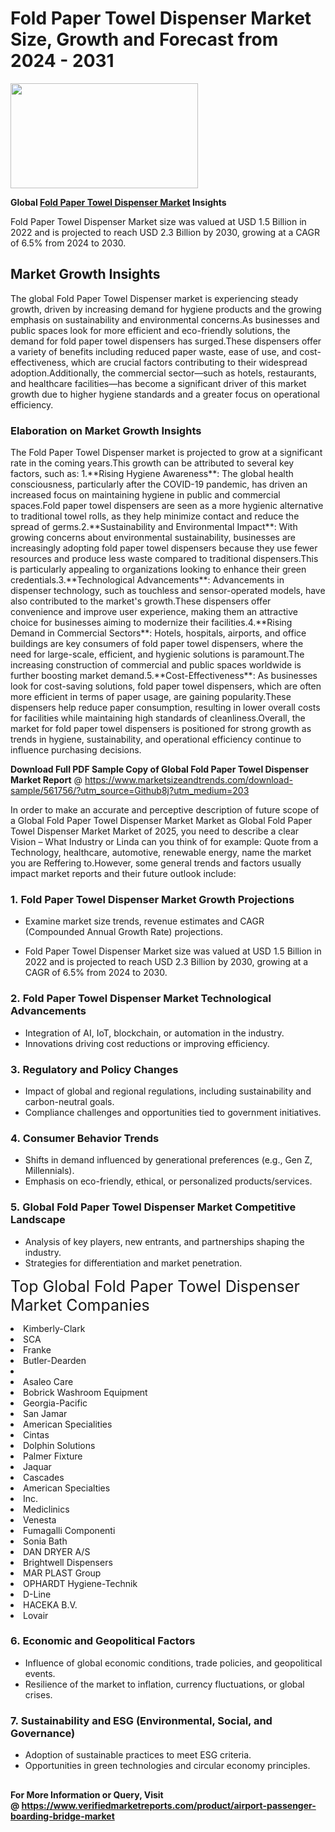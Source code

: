 <H1>Fold Paper Towel Dispenser Market Size, Growth and Forecast from 2024 - 2031</H1><img class="aligncenter size-medium wp-image-584254" src="https://thirdeyenews.in/wp-content/uploads/2024/09/Global-Market-Research-300x168.jpeg" alt="" width="300" height="168" /><p><strong>Global&nbsp;<a href="https://www.marketsizeandtrends.com/download-sample/561756/?utm_source=Github8j?utm_medium=203">Fold Paper Towel Dispenser Market</a> Insights</strong></p><p>Fold Paper Towel Dispenser Market size was valued at USD 1.5 Billion in 2022 and is projected to reach USD 2.3 Billion by 2030, growing at a CAGR of 6.5% from 2024 to 2030.</p><p><h2>Market Growth Insights</h2> The global Fold Paper Towel Dispenser market is experiencing steady growth, driven by increasing demand for hygiene products and the growing emphasis on sustainability and environmental concerns.As businesses and public spaces look for more efficient and eco-friendly solutions, the demand for fold paper towel dispensers has surged.These dispensers offer a variety of benefits including reduced paper waste, ease of use, and cost-effectiveness, which are crucial factors contributing to their widespread adoption.Additionally, the commercial sector—such as hotels, restaurants, and healthcare facilities—has become a significant driver of this market growth due to higher hygiene standards and a greater focus on operational efficiency. <h3>Elaboration on Market Growth Insights</h3> The Fold Paper Towel Dispenser market is projected to grow at a significant rate in the coming years.This growth can be attributed to several key factors, such as: 1.**Rising Hygiene Awareness**: The global health consciousness, particularly after the COVID-19 pandemic, has driven an increased focus on maintaining hygiene in public and commercial spaces.Fold paper towel dispensers are seen as a more hygienic alternative to traditional towel rolls, as they help minimize contact and reduce the spread of germs.2.**Sustainability and Environmental Impact**: With growing concerns about environmental sustainability, businesses are increasingly adopting fold paper towel dispensers because they use fewer resources and produce less waste compared to traditional dispensers.This is particularly appealing to organizations looking to enhance their green credentials.3.**Technological Advancements**: Advancements in dispenser technology, such as touchless and sensor-operated models, have also contributed to the market's growth.These dispensers offer convenience and improve user experience, making them an attractive choice for businesses aiming to modernize their facilities.4.**Rising Demand in Commercial Sectors**: Hotels, hospitals, airports, and office buildings are key consumers of fold paper towel dispensers, where the need for large-scale, efficient, and hygienic solutions is paramount.The increasing construction of commercial and public spaces worldwide is further boosting market demand.5.**Cost-Effectiveness**: As businesses look for cost-saving solutions, fold paper towel dispensers, which are often more efficient in terms of paper usage, are gaining popularity.These dispensers help reduce paper consumption, resulting in lower overall costs for facilities while maintaining high standards of cleanliness.Overall, the market for fold paper towel dispensers is positioned for strong growth as trends in hygiene, sustainability, and operational efficiency continue to influence purchasing decisions.</p><p><span class=""><strong>Download Full PDF Sample Copy of Global Fold Paper Towel Dispenser Market Report</strong> @ <a href="https://www.marketsizeandtrends.com/download-sample/561756/?utm_source=Github8j?utm_medium=203" target="_blank">https://www.marketsizeandtrends.com/download-sample/561756/?utm_source=Github8j?utm_medium=203</a></span></p><p>In order to make an accurate and perceptive description of future scope of a Global&nbsp;Fold Paper Towel Dispenser Market Market as Global&nbsp;Fold Paper Towel Dispenser Market Market of 2025, you need to describe a clear Vision &ndash; What Industry or Linda can you think of for example: Quote from a Technology, healthcare, automotive, renewable energy, name the market you are Reffering to.However, some general trends and factors usually impact market reports and their future outlook include:</p><h3>1.&nbsp;<strong>Fold Paper Towel Dispenser Market Growth Projections</strong></h3><ul><li>Examine market size trends, revenue estimates and CAGR (Compounded Annual Growth Rate) projections.</li><li><p>Fold Paper Towel Dispenser Market size was valued at USD 1.5 Billion in 2022 and is projected to reach USD 2.3 Billion by 2030, growing at a CAGR of 6.5% from 2024 to 2030.</p></li></ul><h3>2.&nbsp;<strong>Fold Paper Towel Dispenser Market Technological Advancements</strong></h3><ul><li>Integration of AI, IoT, blockchain, or automation in the industry.</li><li>Innovations driving cost reductions or improving efficiency.</li></ul><h3>3.&nbsp;<strong>Regulatory and Policy Changes</strong></h3><ul><li>Impact of global and regional regulations, including sustainability and carbon-neutral goals.</li><li>Compliance challenges and opportunities tied to government initiatives.</li></ul><h3>4.&nbsp;<strong>Consumer Behavior Trends</strong></h3><ul><li>Shifts in demand influenced by generational preferences (e.g., Gen Z, Millennials).</li><li>Emphasis on eco-friendly, ethical, or personalized products/services.</li></ul><h3>5.&nbsp;<strong>Global Fold Paper Towel Dispenser Market Competitive Landscape</strong></h3><ul><li>Analysis of key players, new entrants, and partnerships shaping the industry.</li><li>Strategies for differentiation and market penetration.</li></ul><p data-pm-slice="1 1 []"><span style="color: inherit; font-family: inherit; font-size: 25px;">Top Global Fold Paper Towel Dispenser Market Companies</span></p><div class="" data-test-id=""><p><li>Kimberly-Clark</li><li> SCA</li><li> Franke</li><li> Butler-Dearden</li><li></li><li> Asaleo Care</li><li> Bobrick Washroom Equipment</li><li> Georgia-Pacific</li><li> San Jamar</li><li> American Specialities</li><li> Cintas</li><li> Dolphin Solutions</li><li> Palmer Fixture</li><li> Jaquar</li><li> Cascades</li><li> American Specialties</li><li> Inc.</li><li> Mediclinics</li><li> Venesta</li><li> Fumagalli Componenti</li><li> Sonia Bath</li><li> DAN DRYER A/S</li><li> Brightwell Dispensers</li><li> MAR PLAST Group</li><li> OPHARDT Hygiene-Technik</li><li> D-Line</li><li> HACEKA B.V.</li><li> Lovair</li></p></div><h3>6.&nbsp;<strong>Economic and Geopolitical Factors</strong></h3><ul><li>Influence of global economic conditions, trade policies, and geopolitical events.</li><li>Resilience of the market to inflation, currency fluctuations, or global crises.</li></ul><h3>7.&nbsp;<strong>Sustainability and ESG (Environmental, Social, and Governance)</strong></h3><ul><li>Adoption of sustainable practices to meet ESG criteria.</li><li>Opportunities in green technologies and circular economy principles.</li></ul><h2><strong style="font-size: 14px;">For More Information or Query, Visit @&nbsp;</strong><a style="background-color: #ffffff; font-size: 14px;" href="https://www.marketsizeandtrends.com/report/fold-paper-towel-dispenser-market/" target="_blank">https://www.verifiedmarketreports.com/product/airport-passenger-boarding-bridge-market</a></h2>
